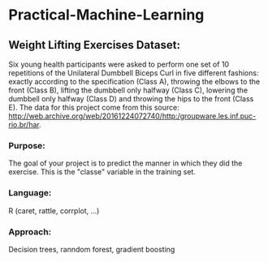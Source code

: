 # Practical-Machine-Learning
## Weight Lifting Exercises Dataset:
Six young health participants were asked to perform one set of 10 repetitions of the Unilateral Dumbbell Biceps Curl in five different fashions: exactly according to the specification (Class A), throwing the elbows to the front (Class B), lifting the dumbbell only halfway (Class C), lowering the dumbbell only halfway (Class D) and throwing the hips to the front (Class E).
The data for this project come from this source: http://web.archive.org/web/20161224072740/http:/groupware.les.inf.puc-rio.br/har. 

### Purpose: 
The goal of your project is to predict the manner in which they did the exercise. This is the "classe" variable in the training set.
### Language: 
R (caret, rattle, corrplot, ...)
### Approach:
Decision trees, ranndom forest, gradient boosting
